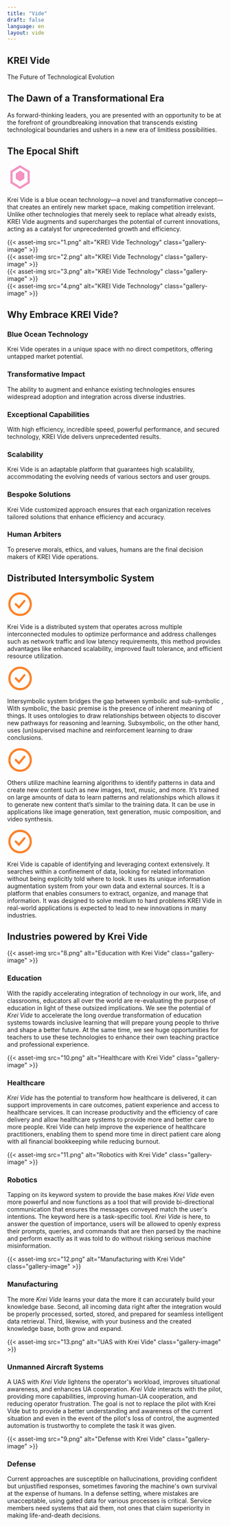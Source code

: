```yaml
---
title: "Vide"
draft: false
language: en
layout: vide
---
```

<div class="vide-wrapper">
  <!-- Hero Section -->
  <section class="hero-section1">
    <h1 class="hero-title1">KREI Vide</h1>
    <p class="hero-subtitle1">The Future of Technological Evolution</p>
  </section>
 <!-- New Vision Section -->
<section class="vision-section">
  <div class="vision-container">
    <h2 class="vision-heading">The Dawn of a Transformational Era</h2>
    <div class="vision-card">
      <p class="vision-text">As forward-thinking leaders, you are presented with an opportunity to be at the forefront of groundbreaking innovation that transcends existing technological boundaries and ushers in a new era of limitless possibilities.</p>
    </div>
  </div>
</section>
<!-- Epocal Shift Section -->
<section class="epocal-section">
  <div class="epocal-container">
    <h2 class="epocal-heading">The Epocal Shift</h2>
    <div class="epocal-content">
      <div class="epocal-icon">
        <svg width="60" height="60" viewBox="0 0 24 24" fill="none" xmlns="http://www.w3.org/2000/svg">
          <path d="M12 2L20 7V17L12 22L4 17V7L12 2Z" stroke="#F492C2" stroke-width="2"/>
          <path d="M12 6L16 8.5V13.5L12 16L8 13.5V8.5L12 6Z" fill="#F492C2"/>
        </svg>
      </div>
      <p class="epocal-text"><span class="krei-vide">Krei Vide</span> is a blue ocean technology—a novel and transformative concept—that creates an entirely new market space, making competition irrelevant. Unlike other technologies that merely seek to replace what already exists, KREI Vide augments and supercharges the potential of current innovations, acting as a catalyst for unprecedented growth and efficiency.</p>
      </div>
    </div>
    </section>
  <!-- Image Gallery Section -->
  <div class="gallery-grid">
    <div class="gallery-item">
      {{< asset-img src="1.png" alt="KREI Vide Technology" class="gallery-image" >}}
    </div>
    <div class="gallery-item">
      {{< asset-img src="2.png" alt="KREI Vide Technology" class="gallery-image" >}}
    </div>
    <div class="gallery-item">
      {{< asset-img src="3.png" alt="KREI Vide Technology" class="gallery-image" >}}
    </div>
    <div class="gallery-item">
      {{< asset-img src="4.png" alt="KREI Vide Technology" class="gallery-image" >}}
    </div>
  </div>
    <!-- Feature Section -->
    <section class="feature-section">
      <h2 class="section-heading">Why Embrace KREI Vide?</h2>
      <div class="feature-grid">
        <div class="feature-card">
          <h3>Blue Ocean Technology</h3>
          <p class="section-text">Krei Vide operates in a unique space with no direct competitors, offering untapped market potential.</p>
        </div>
        <div class="feature-card">
          <h3>Transformative Impact</h3>
          <p class="section-text">The ability to augment and enhance existing technologies ensures widespread adoption and integration across diverse industries.</p>
        </div>
        <div class="feature-card">
          <h3>Exceptional Capabilities</h3>
          <p class="section-text">With high efficiency, incredible speed, powerful performance, and secured technology, KREI Vide delivers unprecedented results.</p>
        </div>
        <div class="feature-card">
          <h3>Scalability</h3>
          <p class="section-text">Krei Vide is an adaptable platform that guarantees high scalability, accommodating the evolving needs of various sectors and user groups.</p>
        </div>
        <div class="feature-card">
          <h3>Bespoke Solutions</h3>
          <p class="section-text">Krei Vide customized approach ensures that each organization receives tailored solutions that enhance efficiency and accuracy.</p>
        </div>
        <div class="feature-card">
          <h3>Human Arbiters</h3>
          <p class="section-text">To preserve morals, ethics, and values, humans are the final decision makers of KREI Vide operations.</p>
        </div>
      </div>
    </section>
  </section>
  <!-- Key Differentiators Section -->
  <section class="differentiators-section">
    <div class="differentiators-container">
      <h2 class="differentiators-heading">Distributed Intersymbolic System</h2>
      <div class="differentiators-content">
        <div class="differentiators-icon">
          <svg width="60" height="60" viewBox="0 0 24 24" fill="none" xmlns="http://www.w3.org/2000/svg">
            <circle cx="12" cy="12" r="10" stroke="#FD8128" stroke-width="2"/>
            <path d="M8 12L11 15L16 9" stroke="#FD8128" stroke-width="2" stroke-linecap="round" stroke-linejoin="round"/>
          </svg>
        </div>
        <p class="differentiators-text"><span class="krei-vide">Krei Vide</span> is a distributed system that operates across multiple interconnected modules to optimize performance and address challenges such as network traffic and low latency requirements, this method provides advantages like enhanced scalability, improved fault tolerance, and efficient resource utilization.​</p>
      </div>
      <div class="differentiators-content">
        <div class="differentiators-icon">
          <svg width="60" height="60" viewBox="0 0 24 24" fill="none" xmlns="http://www.w3.org/2000/svg">
            <circle cx="12" cy="12" r="10" stroke="#FD8128" stroke-width="2"/>
            <path d="M8 12L11 15L16 9" stroke="#FD8128" stroke-width="2" stroke-linecap="round" stroke-linejoin="round"/>
          </svg>
        </div>
        <p class="differentiators-text">Intersymbolic system bridges the gap between <span class="krei-vide">symbolic</span> and <span class="krei-vide">sub-symbolic</span> , With symbolic, the basic premise is the presence of inherent meaning of things. It uses ontologies to draw relationships between objects to discover new pathways for reasoning and learning. Subsymbolic, on the other hand, uses (un)supervised machine and reinforcement learning to draw conclusions.​</p>
      </div>
      <div class="differentiators-content">
        <div class="differentiators-icon">
          <svg width="60" height="60" viewBox="0 0 24 24" fill="none" xmlns="http://www.w3.org/2000/svg">
            <circle cx="12" cy="12" r="10" stroke="#FD8128" stroke-width="2"/>
            <path d="M8 12L11 15L16 9" stroke="#FD8128" stroke-width="2" stroke-linecap="round" stroke-linejoin="round"/>
          </svg>
        </div>
        <p class="differentiators-text">Others utilize machine learning algorithms to identify patterns in data and create new content such as new images, text, music, and more. It’s trained on large amounts of data to learn patterns and relationships which allows it to generate new content that’s similar to the training data. It can be use in applications like image generation, text generation, music composition, and video synthesis.​</p>
      </div>
      <div class="differentiators-content">
        <div class="differentiators-icon">
          <svg width="60" height="60" viewBox="0 0 24 24" fill="none" xmlns="http://www.w3.org/2000/svg">
            <circle cx="12" cy="12" r="10" stroke="#FD8128" stroke-width="2"/>
            <path d="M8 12L11 15L16 9" stroke="#FD8128" stroke-width="2" stroke-linecap="round" stroke-linejoin="round"/>
          </svg>
        </div>
        <p class="differentiators-text"><span class="krei-vide">Krei Vide</span> is capable of identifying and leveraging context extensively. It searches within a confinement of data, looking for related information without being explicitly told where to look. It uses its unique information augmentation system from your own data and external sources. It is a platform that enables consumers to extract, organize, and manage that information. It was designed to solve medium to hard problems KREI Vide in real-world applications is expected to lead to new innovations in many industries.​</p>
      </div>
    </div>
  </section>
  <!-- Industries Resources Section -->
<section class="resources-section">
  <div class="container">
    <h2 class="section-heading">Industries powered by <span>Krei Vide</span></h2>   
      <div class="resources-grid">
        <!-- Education Resource -->
        <div class="resource-card">
          <div class="resource-image">
          {{< asset-img src="8.png" alt="Education with Krei Vide" class="gallery-image" >}}
          </div>
          <div class="resource-content">
            <h3 class="resource-title">Education</h3>
            <p class="resource-description">With the rapidly accelerating integration of technology in our work, life, and classrooms, educators all over the world are re-evaluating the purpose of education in light of these outsized implications. We see the potential of <i>Krei Vide</i> to accelerate the long overdue transformation of education systems towards inclusive learning that will prepare young people to thrive and shape a better future. At the same time, we see huge opportunities for teachers to use these technologies to enhance their own teaching practice and professional experience.</p>
          </div>
        </div>     
        <!-- Healthcare Resource -->
        <div class="resource-card">
          <div class="resource-image">
          {{< asset-img src="10.png" alt="Healthcare with Krei Vide" class="gallery-image" >}}
          </div>
          <div class="resource-content">
            <h3 class="resource-title">Healthcare</h3>
            <p class="resource-description"><i>Krei Vide</i> has the potential to transform how healthcare is delivered, it can support improvements in care outcomes, patient experience and access to healthcare services. It can increase productivity and the efficiency of care delivery and allow healthcare systems to provide more and better care to more people. Krei Vide can help improve the experience of healthcare practitioners, enabling them to spend more time in direct patient care along with all financial bookkeeping while reducing burnout.</p>
          </div>
        </div>       
        <!-- Robotics Resource -->
        <div class="resource-card">
          <div class="resource-image">
          {{< asset-img src="11.png" alt="Robotics with Krei Vide" class="gallery-image" >}}
          </div>
          <div class="resource-content">
            <h3 class="resource-title">Robotics</h3>
            <p class="resource-description">Tapping on its keyword system to provide the base makes <i>Krei Vide</i> even more powerful and now functions as a tool that will provide bi-directional communication that ensures the messages conveyed match the user's intentions. The keyword here is a task-specific tool. <i>Krei Vide</i> is here, to answer the question of importance, users will be allowed to openly express their prompts, queries, and commands that are then parsed by the machine and perform exactly as it was told to do without risking serious machine misinformation.</p>
          </div>
        </div>      
        <!-- Manufacturing Resource -->
        <div class="resource-card">
          <div class="resource-image">
          {{< asset-img src="12.png" alt="Manufacturing with Krei Vide" class="gallery-image" >}}
          </div>
          <div class="resource-content">
            <h3 class="resource-title">Manufacturing</h3>
            <p class="resource-description">The more <i>Krei Vide</i> learns your data the more it can accurately build your knowledge base. Second, all incoming data right after the integration would be properly processed, sorted, stored, and prepared for seamless intelligent data retrieval. Third, likewise, with your business and the created knowledge base, both grow and expand.</p>
          </div>
        </div>      
        <!-- UAS Resource -->
        <div class="resource-card">
          <div class="resource-image">
          {{< asset-img src="13.png" alt="UAS with Krei Vide" class="gallery-image" >}}
          </div>
          <div class="resource-content">
            <h3 class="resource-title">Unmanned Aircraft Systems</h3>
            <p class="resource-description">A UAS with <i>Krei Vide</i> lightens the operator's workload, improves situational awareness, and enhances UA cooperation. <i>Krei Vide</i> interacts with the pilot, providing more capabilities, improving human-UA cooperation, and reducing operator frustration. The goal is not to replace the pilot with Krei Vide but to provide a better understanding and awareness of the current situation and even in the event of the pilot's loss of control, the augmented automation is trustworthy to complete the task it was given.</p>
          </div>
        </div>     
        <!-- Defense Resource -->
        <div class="resource-card">
          <div class="resource-image">
            {{< asset-img src="9.png" alt="Defense with Krei Vide" class="gallery-image" >}}
          </div>
          <div class="resource-content">
            <h3 class="resource-title">Defense</h3>
            <p class="resource-description">Current approaches are susceptible on hallucinations, providing confident but unjustified responses, sometimes favoring the machine's own survival at the expense of humans. In a defense setting, where mistakes are unacceptable, using gated data for various processes is critical. Service members need systems that aid them, not ones that claim superiority in making life-and-death decisions.</p>
          </div>
        </div>
      </div>
    </div>
  </section>
</div>